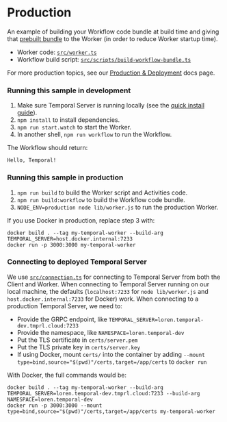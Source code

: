 # Production

An example of building your Workflow code bundle at build time and giving that [prebuilt bundle](https://docs.temporal.io/typescript/production-deploy#prebuild-the-worker) to the Worker (in order to reduce Worker startup time).

- Worker code: [`src/worker.ts`](./src/worker.ts)
- Workflow build script: [`src/scripts/build-workflow-bundle.ts`](./src/scripts/build-workflow-bundle.ts)

For more production topics, see our [Production & Deployment](https://docs.temporal.io/typescript/production-deploy) docs page.

### Running this sample in development

1. Make sure Temporal Server is running locally (see the [quick install guide](https://docs.temporal.io/server/quick-install/)).
1. `npm install` to install dependencies.
1. `npm run start.watch` to start the Worker.
1. In another shell, `npm run workflow` to run the Workflow.

The Workflow should return:

```
Hello, Temporal!
```

### Running this sample in production

1. `npm run build` to build the Worker script and Activities code.
2. `npm run build:workflow` to build the Workflow code bundle.
3. `NODE_ENV=production node lib/worker.js` to run the production Worker.

If you use Docker in production, replace step 3 with:

```
docker build . --tag my-temporal-worker --build-arg TEMPORAL_SERVER=host.docker.internal:7233
docker run -p 3000:3000 my-temporal-worker
```

### Connecting to deployed Temporal Server

We use [`src/connection.ts`](./src/connection.ts) for connecting to Temporal Server from both the Client and Worker. When connecting to Temporal Server running on our local machine, the defaults (`localhost:7233` for `node lib/worker.js` and `host.docker.internal:7233` for Docker) work. When connecting to a production Temporal Server, we need to:

- Provide the GRPC endpoint, like `TEMPORAL_SERVER=loren.temporal-dev.tmprl.cloud:7233`
- Provide the namespace, like `NAMESPACE=loren.temporal-dev`
- Put the TLS certificate in `certs/server.pem`
- Put the TLS private key in `certs/server.key`
- If using Docker, mount `certs/` into the container by adding `--mount type=bind,source="$(pwd)"/certs,target=/app/certs` to `docker run`

With Docker, the full commands would be:

```
docker build . --tag my-temporal-worker --build-arg TEMPORAL_SERVER=loren.temporal-dev.tmprl.cloud:7233 --build-arg NAMESPACE=loren.temporal-dev
docker run -p 3000:3000 --mount type=bind,source="$(pwd)"/certs,target=/app/certs my-temporal-worker
```
